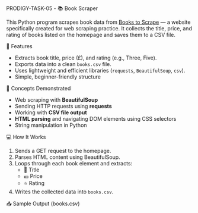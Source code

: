 PRODIGY-TASK-05 - 📚 Book Scraper 

This Python program scrapes book data from [Books to Scrape](http://books.toscrape.com/) — a website specifically created for web scraping practice. It collects the title, price, and rating of books listed on the homepage and saves them to a CSV file.

🔧 Features

-  Extracts book title, price (£), and rating (e.g., Three, Five).
-  Exports data into a clean `books.csv` file.
-  Uses lightweight and efficient libraries (`requests`, `BeautifulSoup`, `csv`).
-  Simple, beginner-friendly structure

🧠 Concepts Demonstrated

- Web scraping with **BeautifulSoup**
- Sending HTTP requests using **requests**
- Working with **CSV file output**
- **HTML parsing** and navigating DOM elements using CSS selectors
- String manipulation in Python

💻 How It Works

1. Sends a GET request to the homepage.
2. Parses HTML content using BeautifulSoup.
3. Loops through each book element and extracts:
   - 📘 Title
   - 💷 Price
   - ⭐ Rating
4. Writes the collected data into `books.csv`.

📥 Sample Output (books.csv)

